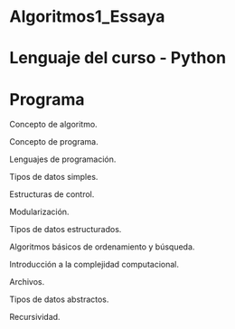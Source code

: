 # Algoritmos1_Essaya
# Lenguaje del curso - Python
# Programa
Concepto de algoritmo. 

Concepto de programa. 

Lenguajes de programación. 

Tipos de datos simples.

Estructuras de control.

Modularización. 

Tipos de datos estructurados.

Algoritmos básicos de ordenamiento y búsqueda. 

Introducción a la complejidad computacional.

Archivos.

Tipos de datos abstractos.

Recursividad.
